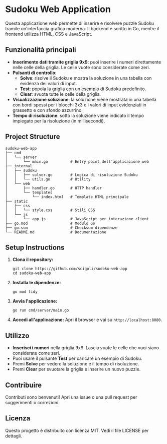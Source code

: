 # Sudoku Web Application

Questa applicazione web permette di inserire e risolvere puzzle Sudoku tramite un'interfaccia grafica moderna. Il backend è scritto in Go, mentre il frontend utilizza HTML, CSS e JavaScript.

## Funzionalità principali

- **Inserimento dati tramite griglia 9x9**: puoi inserire i numeri direttamente nelle celle della griglia. Le celle vuote sono considerate come zeri.
- **Pulsanti di controllo**:
  - **Solve**: risolve il Sudoku e mostra la soluzione in una tabella con evidenza dei valori di input.
  - **Test**: popola la griglia con un esempio di Sudoku predefinito.
  - **Clear**: svuota tutte le celle della griglia.
- **Visualizzazione soluzione**: la soluzione viene mostrata in una tabella con bordi spessi per i blocchi 3x3 e i valori di input evidenziati in grassetto e con sfondo azzurrino.
- **Tempo di risoluzione**: sotto la soluzione viene indicato il tempo impiegato per la risoluzione (in millisecondi).

## Project Structure

```
sudoku-web-app
├── cmd
│   └── server
│       └── main.go          # Entry point dell'applicazione web
├── internal
│   ├── sudoku
│   │   ├── solver.go        # Logica di risoluzione Sudoku
│   │   └── utils.go         # Utility
│   └── web
│       ├── handler.go       # HTTP handler
│       └── templates
│           └── index.html   # Template HTML principale
├── static
│   ├── css
│   │   └── style.css        # Stili CSS
│   └── js
│       └── app.js           # JavaScript per interazione client
├── go.mod                   # Modulo Go
├── go.sum                   # Checksum dipendenze
└── README.md                # Documentazione
```

## Setup Instructions

1. **Clona il repository:**
   ```
   git clone https://github.com/scigoli/sudoku-web-app
   cd sudoku-web-app
   ```

2. **Installa le dipendenze:**
   ```
   go mod tidy
   ```

3. **Avvia l'applicazione:**
   ```
   go run cmd/server/main.go
   ```

4. **Accedi all'applicazione:**
   Apri il browser e vai su `http://localhost:8080`.

## Utilizzo

- **Inserisci i numeri** nella griglia 9x9. Lascia vuote le celle che vuoi siano considerate come zeri.
- Puoi usare il pulsante **Test** per caricare un esempio di Sudoku.
- Premi **Solve** per vedere la soluzione e il tempo di risoluzione.
- Premi **Clear** per svuotare la griglia e inserire un nuovo puzzle.

## Contribuire

Contributi sono benvenuti! Apri una issue o una pull request per suggerimenti o correzioni.

## Licenza

Questo progetto è distribuito con licenza MIT. Vedi il file LICENSE per dettagli.